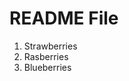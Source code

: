 <html>
  <h1> README File </h1>
  <ol>
    <li>Strawberries</li>
    <li>Rasberries</li>
    <li>Blueberries</li>
  </ol>
  </html>
